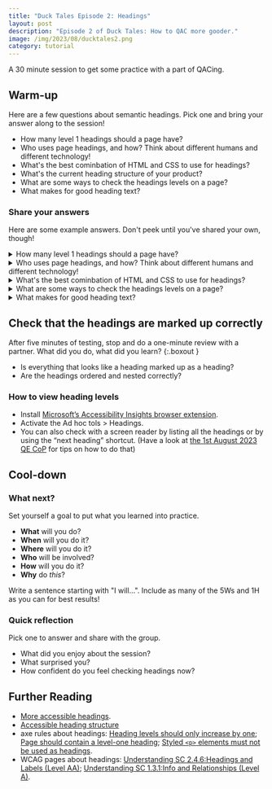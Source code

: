 ```yaml
---
title: "Duck Tales Episode 2: Headings"
layout: post
description: "Episode 2 of Duck Tales: How to QAC more gooder."
image: /img/2023/08/ducktales2.png
category: tutorial
---
```


A 30 minute session to get some practice with a part of QACing.

## Warm-up 

Here are a few questions about semantic headings. Pick one and bring your answer along to the session!

- How many level 1 headings should a page have?
- Who uses page headings, and how? Think about different humans and different technology!
- What's the best cominbation of HTML and CSS to use for headings?
- What's the current heading structure of your product?
- What are some ways to check the headings levels on a page?
- What makes for good heading text?

### Share your answers

Here are some example answers. Don't peek until you've shared your own, though!

<details>
	<summary>How many level 1 headings should a page have?</summary>
	<p>Just one! More is okay, but could be confusing. The heading level 1 is the main heading of the page, and should describe the topic or purpose of the page.</p>
</details>

<details>
	<summary>Who uses page headings, and how? Think about different humans and different technology!</summary>
<div markdown="1">
- screen reader users to hear what’s on the page, and to jump to a section of the page;
- sighted users who are visually scanning a page;
- search engines to figure out what’s on the page.
</div>
</details>

<details>
	<summary>What's the best cominbation of HTML and CSS to use for headings?</summary>
	<p>Semantic HTML, and any CSS that doesn't mess with the <code>display</code>! Unstyled heading elements give us a good guide: the heading level one should be bigger than heading level two, and so on.</p>
</details>

<details>
	<summary>What are some ways to check the headings levels on a page?</summary>
<div markdown="1">
- The headings [Accessibility Bookmarklet](https://accessibility-bookmarklets.org/install.html).
- [Ad hoc tools > Headings](https://drive.google.com/file/d/1lGoEk0q_EBpzS3G7U93vbV-lYlvWGNmD/view?usp=sharing) of [Microsoft’s Accessibility Insights browser extension](https://accessibilityinsights.io/downloads/) (Chrome only).
</div>
</details>

<details>
	<summary>What makes for good heading text?</summary>
	<p>It describes the topic or purpose of the content immediately after it.</p>
</details>

## Check that the headings are marked up correctly

After five minutes of testing, stop and do a one-minute review with a partner. What did you do, what did you learn?
{:.boxout }

- Is everything that looks like a heading marked up as a heading?
- Are the headings ordered and nested correctly?

### How to view heading levels

- Install [Microsoft’s Accessibility Insights browser extension](https://accessibilityinsights.io/downloads/).
- Activate the Ad hoc tols > Headings.
- You can also check with a screen reader by listing all the headings or by using the “next heading” shortcut. (Have a look at [the 1st August 2023 QE CoP](https://www.youtube.com/watch?v=ixdmX9LGGSU) for tips on how to do that)

## Cool-down

### What next?

Set yourself a goal to put what you learned into practice.

- **What** will you do?
- **When** will you do it?
- **Where** will you do it?
- **Who** will be involved?
- **How** will you do it?
- **Why** do _this_?

Write a sentence starting with "I will...". Include as many of the 5Ws and 1H as you can for best results!

### Quick reflection

Pick one to answer and share with the group.

- What did you enjoy about the session?
- What surprised you?
- How confident do you feel checking headings now?

## Further Reading

- [More accessible headings](http://127.0.0.1:4000/2022/12/12/more-accessible-headings/).
- [Accessible heading structure](https://www.a11y-collective.com/accessible-heading-structure/)
- axe rules about headings: [Heading levels should only increase by one](https://dequeuniversity.com/rules/axe/4.7/heading-order); [Page should contain a level-one heading](https://dequeuniversity.com/rules/axe/4.7/page-has-heading-one); [Styled `<p>` elements must not be used as headings](https://dequeuniversity.com/rules/axe/4.7/p-as-heading).
- WCAG pages about headings: [Understanding SC 2.4.6:Headings and Labels (Level AA)](https://www.w3.org/WAI/WCAG21/Understanding/headings-and-labels.html); [Understanding SC 1.3.1:Info and Relationships (Level A)](https://www.w3.org/WAI/WCAG21/Understanding/info-and-relationships.html).
